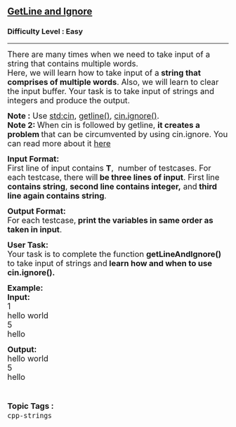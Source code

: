 <h2><a href="https://practice.geeksforgeeks.org/problems/getline-and-ignore/1?page=13&difficulty[]=0&sortBy=submissions">GetLine and Ignore</a></h2><h3>Difficulty Level : Easy</h3><hr><div class="problems_problem_content__Xm_eO"><p><span style="font-size:18px">There are many times when we need to take input of a string that contains multiple words.<br>
Here, we will learn how to take input of a<strong> string that comprises of multiple words</strong>. Also, we will learn to clear the input buffer. Your task is to take input of strings and integers and produce the output.</span></p>

<p><span style="font-size:18px"><strong>Note :</strong> Use <a href="https://www.geeksforgeeks.org/basic-input-output-c/">std:cin</a>, <a href="https://www.geeksforgeeks.org/getline-string-c/">getline()</a>, <a href="https://www.geeksforgeeks.org/clearing-the-input-buffer-in-cc/">cin.ignore()</a>.<br>
<strong>Note 2: </strong>When cin is followed by getline, <strong>it creates a problem </strong>that can be circumvented by using cin.ignore. You can read more about it <a href="https://stackoverflow.com/questions/25074624/why-is-stdgetline-skipped">here</a></span></p>

<p><span style="font-size:18px"><strong>Input Format:</strong><br>
First line of input contains <strong>T</strong>,&nbsp; number of testcases. For each testcase, there will<strong> be three lines of input</strong>. First line <strong>contains string</strong>, <strong>second line contains integer,</strong> and<strong> third line again contains string</strong>.</span></p>

<p><span style="font-size:18px"><strong>Output Format:</strong><br>
For each testcase,<strong> print the variables in same order as taken in input</strong>.</span></p>

<p><span style="font-size:18px"><strong>User Task:</strong><br>
Your task is to complete the function <strong>getLineAndIgnore()</strong> to take input of strings and<strong> learn how and when to use cin.ignore().</strong></span></p>

<p><span style="font-size:18px"><strong>Example:</strong><br>
<strong>Input:</strong><br>
1<br>
hello world<br>
5<br>
hello</span></p>

<p><span style="font-size:18px"><strong>Output:</strong><br>
hello world<br>
5<br>
hello</span></p>
</div><br><p><span style=font-size:18px><strong>Topic Tags : </strong><br><code>cpp-strings</code>&nbsp;